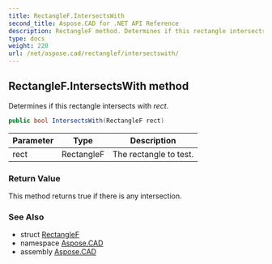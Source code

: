 ```yaml
---
title: RectangleF.IntersectsWith
second_title: Aspose.CAD for .NET API Reference
description: RectangleF method. Determines if this rectangle intersects with rect
type: docs
weight: 220
url: /net/aspose.cad/rectanglef/intersectswith/
---
```

## RectangleF.IntersectsWith method

Determines if this rectangle intersects with *rect*.

```csharp
public bool IntersectsWith(RectangleF rect)
```

| Parameter | Type | Description |
| --- | --- | --- |
| rect | RectangleF | The rectangle to test. |

### Return Value

This method returns true if there is any intersection.

### See Also

* struct [RectangleF](../)
* namespace [Aspose.CAD](../../rectanglef/)
* assembly [Aspose.CAD](../../../)


